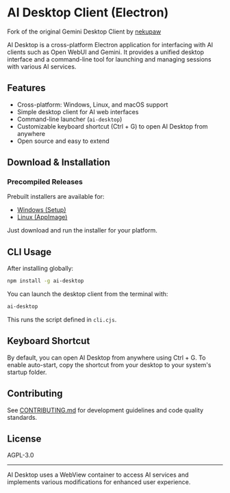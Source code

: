 # AI Desktop Client (Electron)

Fork of the original Gemini Desktop Client by [nekupaw](https://github.com/nekupaw/gemini-desktop)

AI Desktop is a cross-platform Electron application for interfacing with AI clients such as Open WebUI and Gemini. It provides a unified desktop interface and a command-line tool for launching and managing sessions with various AI services.

## Features
- Cross-platform: Windows, Linux, and macOS support
- Simple desktop client for AI web interfaces
- Command-line launcher (`ai-desktop`)
- Customizable keyboard shortcut (Ctrl + G) to open AI Desktop from anywhere
- Open source and easy to extend

## Download & Installation

### Precompiled Releases
Prebuilt installers are available for:
- [Windows (Setup)](https://github.com/danchev/ai-desktop/releases/latest/download/AI-Desktop.exe)
- [Linux (AppImage)](https://github.com/danchev/ai-desktop/releases/latest/download/AI-Desktop.AppImage)

Just download and run the installer for your platform.

## CLI Usage

After installing globally:
```bash
npm install -g ai-desktop
```
You can launch the desktop client from the terminal with:
```bash
ai-desktop
```
This runs the script defined in `cli.cjs`.

## Keyboard Shortcut

By default, you can open AI Desktop from anywhere using Ctrl + G. To enable auto-start, copy the shortcut from your desktop to your system's startup folder.

## Contributing
See [CONTRIBUTING.md](CONTRIBUTING.md) for development guidelines and code quality standards.

## License
AGPL-3.0

---

AI Desktop uses a WebView container to access AI services and implements various modifications for enhanced user experience.
